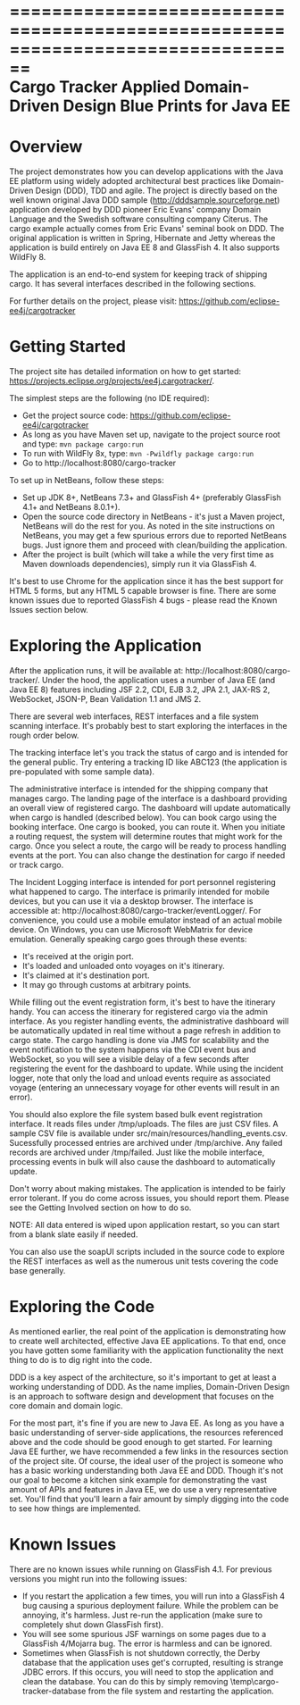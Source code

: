 ================================================================================                            
                              Cargo Tracker
            Applied Domain-Driven Design Blue Prints for Java EE
================================================================================

Overview
========
The project demonstrates how you can develop applications with the Java EE 
platform using widely adopted architectural best practices like Domain-Driven 
Design (DDD), TDD and agile. The project is directly based on the well known 
original Java DDD sample (http://dddsample.sourceforge.net) application 
developed by DDD pioneer Eric Evans' company Domain Language and the Swedish 
software consulting company Citerus. The cargo example actually comes from 
Eric Evans' seminal book on DDD. The original application is written in Spring,
Hibernate and Jetty whereas the application is build entirely on Java EE 8 and
GlassFish 4.  It also supports WildFly 8.

The application is an end-to-end system for keeping track of shipping cargo. It 
has several interfaces described in the following sections.

For further details on the project, please visit:
https://github.com/eclipse-ee4j/cargotracker

Getting Started
===============
The project site has detailed information on how to get started: 
https://projects.eclipse.org/projects/ee4j.cargotracker/.

The simplest steps are the following (no IDE required):

* Get the project source code: https://github.com/eclipse-ee4j/cargotracker
* As long as you have Maven set up, navigate to the project source root and 
  type: `mvn package cargo:run`
* To run with WildFly 8x, type: `mvn -Pwildfly package cargo:run`
* Go to http://localhost:8080/cargo-tracker

To set up in NetBeans, follow these steps:

* Set up JDK 8+, NetBeans 7.3+ and GlassFish 4+ 
  (preferably GlassFish 4.1+ and NetBeans 8.0.1+).
* Open the source code directory in NetBeans - it's just a Maven project, 
  NetBeans will do the rest for you. As noted in the site instructions on
  NetBeans, you may get a few spurious errors due to reported NetBeans bugs.
  Just ignore them and proceed with clean/building the application.
* After the project is built (which will take a while the very first time as 
  Maven downloads dependencies), simply run it via GlassFish 4.
  
It's best to use Chrome for the application since it has the best support for 
HTML 5 forms, but any HTML 5 capable browser is fine. There are some known 
issues due to reported GlassFish 4 bugs - please read the Known Issues section 
below.

Exploring the Application
=========================
After the application runs, it will be available at: 
http://localhost:8080/cargo-tracker/. Under the hood, the application uses a 
number of Java EE (and Java EE 8) features including JSF 2.2, CDI, EJB 3.2, 
JPA 2.1, JAX-RS 2, WebSocket, JSON-P, Bean Validation 1.1 and JMS 2.

There are several web interfaces, REST interfaces and a file system scanning
interface. It's probably best to start exploring the interfaces in the rough
order below.

The tracking interface let's you track the status of cargo and is
intended for the general public. Try entering a tracking ID like ABC123 (the 
application is pre-populated with some sample data).

The administrative interface is intended for the shipping company that manages
cargo. The landing page of the interface is a dashboard providing an overall 
view of registered cargo. The dashboard will update automatically when cargo
is handled (described below). You can book cargo using the booking interface.
One cargo is booked, you can route it. When you initiate a routing request,
the system will determine routes that might work for the cargo. Once you select
a route, the cargo will be ready to process handling events at the port. You can
also change the destination for cargo if needed or track cargo.

The Incident Logging interface is intended for port personnel registering what 
happened to cargo. The interface is primarily intended for mobile devices, but
you can use it via a desktop browser. The interface is accessible at:
http://localhost:8080/cargo-tracker/eventLogger/. For convenience, you
could use a mobile emulator instead of an actual mobile device. On Windows,
you can use Microsoft WebMatrix for device emulation. Generally speaking cargo
goes through these events:

* It's received at the origin port.
* It's loaded and unloaded onto voyages on it's itinerary.
* It's claimed at it's destination port.
* It may go through customs at arbitrary points.

While filling out the event registration form, it's best to have the itinerary 
handy. You can access the itinerary for registered cargo via the admin interface.
As you register handling events, the administrative dashboard will be 
automatically updated in real time without a page refresh in addition to cargo 
state. The cargo handling is done via JMS for scalability and the event 
notification to the system happens via the CDI event bus and WebSocket, so you 
will see a visible delay of a few seconds after registering the event for the
dashboard to update. While using the incident logger, note that only the load 
and unload events require as associated voyage (entering an unnecessary voyage 
for other events will result in an  error).

You should also explore the file system based bulk event registration interface. 
It reads files under /tmp/uploads. The files are just CSV files. A sample CSV
file is available under src/main/resources/handling_events.csv. Sucessfully 
processed entries are archived under /tmp/archive. Any failed records are 
archived under /tmp/failed. Just like the mobile interface, processing events
in bulk will also cause the dashboard to automatically update.

Don't worry about making mistakes. The application is intended to be fairly 
error tolerant. If you do come across issues, you should report them. Please
see the Getting Involved section on how to do so.

NOTE: All data entered is wiped upon application restart, so you can start from 
a blank slate easily if needed.

You can also use the soapUI scripts included in the source code to explore the 
REST interfaces as well as the numerous unit tests covering the code base 
generally.

Exploring the Code
==================
As mentioned earlier, the real point of the application is demonstrating how to 
create well architected, effective Java EE applications. To that end, once you 
have gotten some familiarity with the application functionality the next thing 
to do is to dig right into the code.

DDD is a key aspect of the architecture, so it's important to get at least a 
working understanding of DDD. As the name implies, Domain-Driven Design is an 
approach to software design and development that focuses on the core domain and 
domain logic.

For the most part, it's fine if you are new to Java EE. As long as you have a
basic understanding of server-side applications, the resources referenced above
and the code should be good enough to get started. For learning Java EE further,
we have recommended a few links in the resources section of the project site. Of 
course, the ideal user of the project is someone who has a basic working 
understanding both Java EE and DDD. Though it's not our goal to become a kitchen 
sink example for demonstrating the vast amount of APIs and features in Java EE,
we do use a very representative set. You'll find that you'll learn a fair amount
by simply digging into the code to see how things are implemented.

Known Issues
============
There are no known issues while running on GlassFish 4.1. For previous versions
you might run into the following issues:

* If you restart the application a few times, you will run into a GlassFish 4 
  bug causing a spurious deployment failure. While the problem can be annoying, it's harmless.
  Just re-run the application (make sure to completely shut down GlassFish first).
* You will see some spurious JSF warnings on some pages due to a GlassFish 
  4/Mojarra bug. The error is harmless and can be ignored.
* Sometimes when GlassFish is not shutdown correctly, the Derby database that 
  the application uses get's corrupted, resulting is strange JDBC errors. If 
  this occurs, you will need to stop the application and clean the database. You 
  can do this by simply removing \temp\cargo-tracker-database from the file 
  system and restarting the application.

